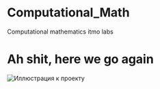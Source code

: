 # Computational_Math
Computational mathematics itmo labs
# Ah shit, here we go again
![Иллюстрация к проекту](https://tenor.com/bnPzG.gif)
